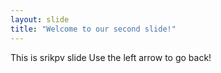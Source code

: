 ```yaml
---
layout: slide
title: "Welcome to our second slide!"
---
```

This is srikpv slide
Use the left arrow to go back!